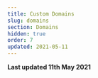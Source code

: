 ```yaml
---
title: Custom Domains
slug: domains
section: Domains
hidden: true
order: 7
updated: 2021-05-11
---
```


**Last updated 11th May 2021**

